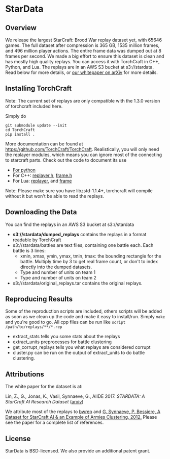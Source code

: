 # StarData

## Overview

We release the largest StarCraft: Brood War replay dataset yet, with 65646 games. The full dataset after compression is 365 GB, 1535 million frames, and 496 million player actions. The entire frame data was dumped out at 8 frames per second. We made a big effort to ensure this dataset is clean and has mostly high quality replays. You can access it with TorchCraft in C++, Python, and Lua. The replays are in an AWS S3 bucket at s3://stardata. Read below for more details, or [our whitepaper on arXiv](https://arxiv.org/abs/1708.02139) for more details.

## Installing TorchCraft

Note: The current set of replays are only compatible with the 1.3.0 version of torchcraft included here.

Simply do 

```
git submodule update --init
cd TorchCraft
pip install .
```

More documentation can be found at https://github.com/TorchCraft/TorchCraft. Realistically, you will only need the replayer modules, which means you can ignore most of the connecting to starcraft parts. Check out the code to document its use
- [For python](https://github.com/TorchCraft/TorchCraft/blob/master/py/pyreplayer.cpp)
- For C++: [replayer.h](https://github.com/TorchCraft/TorchCraft/blob/master/include/replayer.h), [frame.h](https://github.com/TorchCraft/TorchCraft/blob/master/include/frame.h)
- For Lua: [replayer](https://github.com/TorchCraft/TorchCraft/blob/master/lua/replayer_lua.h), and [frame](https://github.com/TorchCraft/TorchCraft/blob/master/lua/frame_lua.h)

Note: Please make sure you have libzstd-1.1.4+, torchcraft will compile without it but won't be able to read the replays.

## Downloading the Data

You can find the replays in an AWS S3 bucket at s3://stardata
- **s3://stardata/dumped_replays** contains the replays in a format readable by TorchCraft
- s3://stardata/battles are text files, containing one battle each. Each battle is 3 lines:
  - xmin, xmax, ymin, ymax, tmin, tmax: the bounding rectangle for the battle. Multiply time by 3 to get real frame count, or don't to index directly into the dumped datasets.
  - Type and number of units on team 1
  - Type and number of units on team 2
- s3://stardata/original_replays.tar contains the original replays.

## Reproducing Results

Some of the reproduction scripts are included, others scripts will be added as 
soon as we clean up the code and make it easy to install/run. Simply `make` and
you're good to go. All cpp files can be run like `script /path/to/replays/**/*.rep`

- extract_stats tells you some stats about the replays
- extract_units preprocesses for battle clustering
- get_corrupt_replays tells you what replays are considered corrupt
- cluster.py can be run on the output of extract_units to do battle clustering.

## Attributions

The white paper for the dataset is at:

Lin, Z., G., Jonas, K., Vasil, Synnaeve, G., AIIDE 2017. _STARDATA: A StarCraft AI Research Dataset_ ([arxiv](https://arxiv.org/abs/1708.02139))

We attribute most of the replays to [bwrep](http://bwreplays.com/) and [G. Synnaeve, P. Bessiere, A Dataset for StarCraft AI & an Example of Armies Clustering, 2012.](https://arxiv.org/pdf/1211.4552.pdf)
Please see the paper for a complete list of references.

## License

StarData is BSD-licensed. We also provide an additional patent grant.
